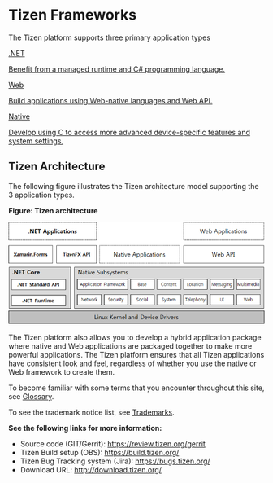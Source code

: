 # Tizen Frameworks

The Tizen platform supports three primary application types

<div class="row cards-container-infra">
    <div class="col col-6 col-md-3">
        <a href="dotnet/index.md" class="card card-infra h-100">
            <div class="card-body">
                <p class="h3 card-title">.NET</p>
                <p class="card-text">Benefit from a managed runtime and C# programming language.</p>
            </div>
        </a>
    </div>
    <div class="col col-6 col-md-3">
        <a href="web/index.md" class="card card-infra h-100">
            <div class="card-body">
                <p class="h3 card-title">Web</p>
                <p class="card-text">Build applications using Web-native languages and Web API.</p>
            </div>
        </a>
    </div>
    <div class="col col-6 col-md-3">
        <a href="native/index.md" class="card card-infra h-100">
            <div class="card-body">
                <p class="h3 card-title">Native</p>
                <p class="card-text">Develop using C to access more advanced device-specific features and system settings.</p>
            </div>
        </a>
    </div>
</div>

## Tizen Architecture

The following figure illustrates the Tizen architecture model supporting the 3 application types.

**Figure: Tizen architecture**

![Tizen architecture](media/what_is_tizen_architecture.png)

The Tizen platform also allows you to develop a hybrid application package where native and Web applications are packaged together to make more powerful applications. The Tizen platform ensures that all Tizen applications have consistent look and feel, regardless of whether you use the native or Web framework to create them.

To become familiar with some terms that you encounter throughout this site, see [Glossary](../glossary.md).

To see the trademark notice list, see [Trademarks](../trademarks.md).

**See the following links for more information:**
- Source code (GIT/Gerrit): https://review.tizen.org/gerrit
- Tizen Build setup (OBS): https://build.tizen.org/
- Tizen Bug Tracking system (Jira): https://bugs.tizen.org/
- Download URL: http://download.tizen.org/